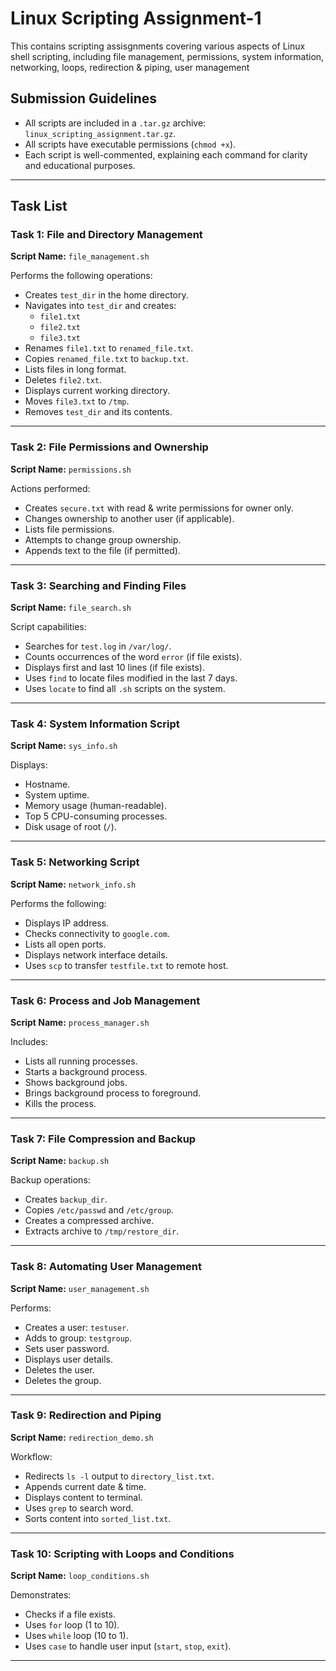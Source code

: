 # Linux Scripting Assignment-1

This contains scripting assisgnments covering various aspects of Linux shell scripting, including file management, permissions, system information, networking, loops, redirection & piping, user management

## Submission Guidelines

- All scripts are included in a `.tar.gz` archive: `linux_scripting_assignment.tar.gz`.
- All scripts have executable permissions (`chmod +x`).
- Each script is well-commented, explaining each command for clarity and educational purposes.

---

## Task List

### **Task 1: File and Directory Management**

**Script Name:** `file_management.sh`

Performs the following operations:
- Creates `test_dir` in the home directory.
- Navigates into `test_dir` and creates:
  - `file1.txt`
  - `file2.txt`
  - `file3.txt`
- Renames `file1.txt` to `renamed_file.txt`.
- Copies `renamed_file.txt` to `backup.txt`.
- Lists files in long format.
- Deletes `file2.txt`.
- Displays current working directory.
- Moves `file3.txt` to `/tmp`.
- Removes `test_dir` and its contents.

---

### **Task 2: File Permissions and Ownership**

**Script Name:** `permissions.sh`

Actions performed:
- Creates `secure.txt` with read & write permissions for owner only.
- Changes ownership to another user (if applicable).
- Lists file permissions.
- Attempts to change group ownership.
- Appends text to the file (if permitted).

---

### **Task 3: Searching and Finding Files**

**Script Name:** `file_search.sh`

Script capabilities:
- Searches for `test.log` in `/var/log/`.
- Counts occurrences of the word `error` (if file exists).
- Displays first and last 10 lines (if file exists).
- Uses `find` to locate files modified in the last 7 days.
- Uses `locate` to find all `.sh` scripts on the system.

---

### **Task 4: System Information Script**

**Script Name:** `sys_info.sh`

Displays:
- Hostname.
- System uptime.
- Memory usage (human-readable).
- Top 5 CPU-consuming processes.
- Disk usage of root (`/`).

---

### **Task 5: Networking Script**

**Script Name:** `network_info.sh`

Performs the following:
- Displays IP address.
- Checks connectivity to `google.com`.
- Lists all open ports.
- Displays network interface details.
- Uses `scp` to transfer `testfile.txt` to remote host.

---

### **Task 6: Process and Job Management**

**Script Name:** `process_manager.sh`

Includes:
- Lists all running processes.
- Starts a background process.
- Shows background jobs.
- Brings background process to foreground.
- Kills the process.

---

### **Task 7: File Compression and Backup**

**Script Name:** `backup.sh`

Backup operations:
- Creates `backup_dir`.
- Copies `/etc/passwd` and `/etc/group`.
- Creates a compressed archive.
- Extracts archive to `/tmp/restore_dir`.

---

### **Task 8: Automating User Management**

**Script Name:** `user_management.sh`

Performs:
- Creates a user: `testuser`.
- Adds to group: `testgroup`.
- Sets user password.
- Displays user details.
- Deletes the user.
- Deletes the group.

---

### **Task 9: Redirection and Piping**

**Script Name:** `redirection_demo.sh`

Workflow:
- Redirects `ls -l` output to `directory_list.txt`.
- Appends current date & time.
- Displays content to terminal.
- Uses `grep` to search word.
- Sorts content into `sorted_list.txt`.

---

### **Task 10: Scripting with Loops and Conditions**

**Script Name:** `loop_conditions.sh`

Demonstrates:
- Checks if a file exists.
- Uses `for` loop (1 to 10).
- Uses `while` loop (10 to 1).
- Uses `case` to handle user input (`start`, `stop`, `exit`).

---

